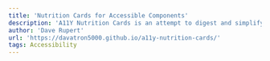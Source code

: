 ```yaml
---
title: 'Nutrition Cards for Accessible Components'
description: 'A11Y Nutrition Cards is an attempt to digest and simplify the accessibility expectations when it comes to component authoring.'
author: 'Dave Rupert'
url: 'https://davatron5000.github.io/a11y-nutrition-cards/'
tags: Accessibility
---
```

